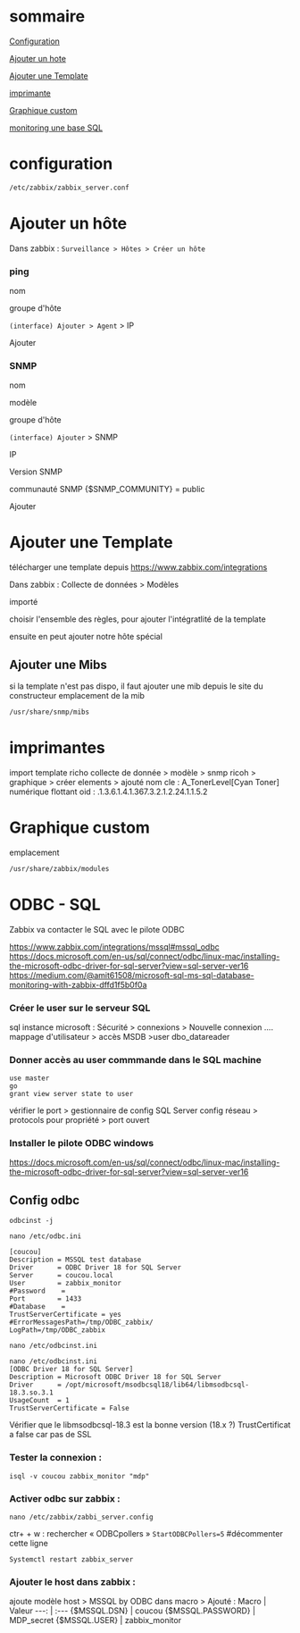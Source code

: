 # sommaire
[Configuration](#configuration)

[Ajouter un hote](#Ajouter-un-hôte)

[Ajouter une Template](#Ajouter-une-Template)

[imprimante](#imprimantes)

[Graphique custom](#Graphique-custom)

[monitoring une base SQL](#ODBC---sql)



# configuration
```bash
/etc/zabbix/zabbix_server.conf
```

# Ajouter un hôte
Dans zabbix : ```Surveillance > Hôtes > Créer un hôte```

### ping 
nom

groupe d'hôte

```(interface) Ajouter > Agent``` > IP

Ajouter

### SNMP
nom

modèle 

groupe d'hôte

```(interface) Ajouter``` > SNMP

IP

Version SNMP

communauté SNMP {$SNMP_COMMUNITY} = public

Ajouter


# Ajouter une Template
télécharger une template depuis https://www.zabbix.com/integrations

Dans zabbix : Collecte de données > Modèles

importé

choisir l'ensemble des règles, pour ajouter l'intégratlité de la template

ensuite en peut ajouter notre hôte  spécial

## Ajouter une Mibs
si la template n'est pas dispo, il faut ajouter une mib depuis le site du constructeur
emplacement de la mib
```bash
/usr/share/snmp/mibs 
```

# imprimantes
import template richo
collecte de donnée > modèle > snmp ricoh > graphique > créer
elements > ajouté 
nom
cle : A_TonerLevel[Cyan Toner]
numérique flottant
oid : .1.3.6.1.4.1.367.3.2.1.2.24.1.1.5.2


# Graphique custom
emplacement
```bash
/usr/share/zabbix/modules 
```




# ODBC - SQL
Zabbix va contacter le SQL avec le pilote ODBC

https://www.zabbix.com/integrations/mssql#mssql_odbc
https://docs.microsoft.com/en-us/sql/connect/odbc/linux-mac/installing-the-microsoft-odbc-driver-for-sql-server?view=sql-server-ver16
https://medium.com/@amit61508/microsoft-sql-ms-sql-database-monitoring-with-zabbix-dffd1f5b0f0a

### Créer le user sur le serveur SQL
sql instance   microsoft : Sécurité > connexions > Nouvelle connexion ....
mappage d'utilisateur > accès MSDB >user   dbo_datareader

### Donner accès au user    commmande dans le SQL machine
```
use master
go
grant view server state to user
```
vérifier le port      > gestionnaire de config SQL Server
config réseau > protocols pour <INSTANCE>   propriété  > port ouvert 

### Installer le pilote ODBC windows 
https://docs.microsoft.com/en-us/sql/connect/odbc/linux-mac/installing-the-microsoft-odbc-driver-for-sql-server?view=sql-server-ver16


## Config odbc

```odbcinst -j```

```nano /etc/odbc.ini```

```
[coucou]
Description = MSSQL test database
Driver      = ODBC Driver 18 for SQL Server
Server      = coucou.local
User        = zabbix_monitor
#Password    =
Port        = 1433
#Database    =
TrustServerCertificate = yes
#ErrorMessagesPath=/tmp/ODBC_zabbix/
LogPath=/tmp/ODBC_zabbix
```

```nano /etc/odbcinst.ini```

```
nano /etc/odbcinst.ini
[ODBC Driver 18 for SQL Server]
Description = Microsoft ODBC Driver 18 for SQL Server
Driver      = /opt/microsoft/msodbcsql18/lib64/libmsodbcsql-18.3.so.3.1
UsageCount  = 1
TrustServerCertificate = False
```
Vérifier que le libmsodbcsql-18.3 est la bonne version (18.x ?)
TrustCertificat a false car pas de SSL


### Tester la connexion : 
```isql -v coucou zabbix_monitor "mdp"```


### Activer odbc sur zabbix :
```nano /etc/zabbix/zabbi_server.config```

ctr+ + w : rechercher  « ODBCpollers »
```StartODBCPollers=5```                #décommenter cette ligne

```Systemctl restart zabbix_server```

### Ajouter le host dans zabbix : 
ajoute modèle host > MSSQL by ODBC
dans macro > Ajouté : 
Macro | Valeur
 ---: | :---
{$MSSQL.DSN} | coucou
{$MSSQL.PASSWORD} | MDP_secret
{$MSSQL.USER} | zabbix_monitor



